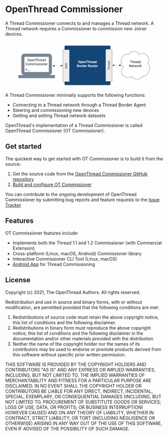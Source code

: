 # OpenThread Commissioner

A Thread Commissioner connects to and manages a Thread network. A Thread network
requires a Commissioner to commission new Joiner devices.

<figure>
<img src="../images/otc-arch-commissioner-white.png" border="0" alt="OT Commissioner Architecture" />
</figure>

A Thread Commissioner minimally supports the following functions:

*   Connecting to a Thread network through a Thread Border Agent
*   Steering and commissioning new devices
*   Getting and setting Thread network datasets

OpenThread's implementation of a Thread Commissioner is called OpenThread
Commissioner (OT Commissioner).

## Get started

The quickest way to get started with OT Commissioner is to build it from the
source:

1.  Get the source code from the [OpenThread Commissioner GitHub
    repository](https://github.com/openthread/ot-commissioner)
1.  [Build and configure OT Commissioner](build.md)

You can contribute to the ongoing development of OpenThread Commissioner by
submitting bug reports and feature requests to the [Issue
Tracker](https://github.com/openthread/ot-commissioner/issues).

## Features

OT Commissioner features include:

*   Implements both the Thread 1.1 and 1.2 Commissioner (with Commercial
    Extension)
*   Cross-platform (Linux, macOS, Android) Commissioner library
*   Interactive Commissioner CLI Tool (Linux, macOS)
*   [Android App](https://github.com/openthread/ot-commissioner/tree/master/android) for Thread Commissioning

## License

Copyright (c) 2021, The OpenThread Authors.
All rights reserved.

Redistribution and use in source and binary forms, with or without
modification, are permitted provided that the following conditions are met:
1. Redistributions of source code must retain the above copyright
   notice, this list of conditions and the following disclaimer.
2. Redistributions in binary form must reproduce the above copyright
   notice, this list of conditions and the following disclaimer in the
   documentation and/or other materials provided with the distribution.
3. Neither the name of the copyright holder nor the
   names of its contributors may be used to endorse or promote products
   derived from this software without specific prior written permission.

THIS SOFTWARE IS PROVIDED BY THE COPYRIGHT HOLDERS AND CONTRIBUTORS "AS IS"
AND ANY EXPRESS OR IMPLIED WARRANTIES, INCLUDING, BUT NOT LIMITED TO, THE
IMPLIED WARRANTIES OF MERCHANTABILITY AND FITNESS FOR A PARTICULAR PURPOSE
ARE DISCLAIMED. IN NO EVENT SHALL THE COPYRIGHT HOLDER OR CONTRIBUTORS BE
LIABLE FOR ANY DIRECT, INDIRECT, INCIDENTAL, SPECIAL, EXEMPLARY, OR
CONSEQUENTIAL DAMAGES (INCLUDING, BUT NOT LIMITED TO, PROCUREMENT OF
SUBSTITUTE GOODS OR SERVICES; LOSS OF USE, DATA, OR PROFITS; OR BUSINESS
INTERRUPTION) HOWEVER CAUSED AND ON ANY THEORY OF LIABILITY, WHETHER IN
CONTRACT, STRICT LIABILITY, OR TORT (INCLUDING NEGLIGENCE OR OTHERWISE)
ARISING IN ANY WAY OUT OF THE USE OF THIS SOFTWARE, EVEN IF ADVISED OF THE
POSSIBILITY OF SUCH DAMAGE.

